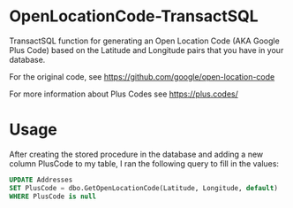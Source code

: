 # OpenLocationCode-TransactSQL
TransactSQL function for generating an Open Location Code (AKA Google Plus Code) based on the Latitude and Longitude pairs that you have in your database.

For the original code, see https://github.com/google/open-location-code

For more information about Plus Codes see https://plus.codes/

# Usage

After creating the stored procedure in the database and adding a new column PlusCode to my table, I ran the following query to fill in the values:

```SQL
UPDATE Addresses
SET PlusCode = dbo.GetOpenLocationCode(Latitude, Longitude, default)
WHERE PlusCode is null
```
